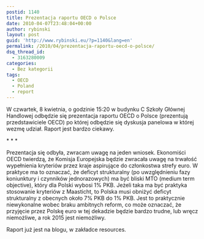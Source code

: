 ```yaml
---
postid: 1140
title: Prezentacja raportu OECD o Polsce
date: 2010-04-07T23:48:04+00:00
author: rybinski
layout: post
guid: 'http://www.rybinski.eu/?p=1140&lang=en'
permalink: /2010/04/prezentacja-raportu-oecd-o-polsce/
dsq_thread_id:
  - 3163280009
categories:
  - Bez kategorii
tags:
  - OECD
  - Poland
  - report
---
```

W czwartek, 8 kwietnia, o godzinie 15:20 w budynku C Szkoły Głównej Handlowej odbędzie się prezentacja raportu OECD o Polsce (prezentują przedstawiciele OECD) po której odbędzie się dyskusja panelowa w której wezmę udział. Raport jest bardzo ciekawy.

\* \* *

Prezentacja się odbyła, zwracam uwagę na jeden wniosek. Ekonomiści OECD twierdzą, że Komisja Europejska będzie zwracała uwagę na trwałość wypełnienia kryteriów przez kraje aspirujące do członkostwa strefy euro. W praktyce ma to oznaczać, że deficyt strukturalny (po uwzględnieniu fazy koniunktury i czynników jednorazowych) ma być bliski MTO (medium term objective), który dla Polski wybosi 1% PKB. Jeżeli taka ma być praktyka stosowanie kryteriów z Maasticht, to Polska musi obniżyć deficyt strukturalny z obecnych około 7% PKB do 1% PKB. Jest to praktycznie niewykonalne wobec braku ambitnych reform, co może oznaczać, że przyjęcie przez Polskę euro w tej dekadzie będzie bardzo trudne, lub wręcz niemożliwe, a rok 2015 jest niemożliwy.

Raport już jest na blogu, w zakładce resources.
